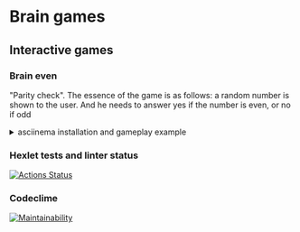 # Brain games

## Interactive games

### Brain even

"Parity check". The essence of the game is as follows: a random number is shown to the user. And he needs to answer yes if the number is even, or no if odd

<details>

  <summary>asciinema installation and gameplay example</summary>
  [![asciicast](https://asciinema.org/a/eV9cEKjmIBv941n5kdczottXU.svg)](https://asciinema.org/a/eV9cEKjmIBv941n5kdczottXU)

</details>


### Hexlet tests and linter status

[![Actions Status](https://github.com/mustbefail/frontend-project-lvl1/workflows/hexlet-check/badge.svg)](https://github.com/mustbefail/frontend-project-lvl1/actions)

### Codeclime

[![Maintainability](https://api.codeclimate.com/v1/badges/a99a88d28ad37a79dbf6/maintainability)](https://codeclimate.com/github/codeclimate/codeclimate/maintainability)
